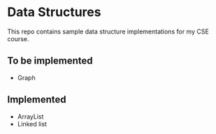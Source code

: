 # Data Structures

This repo contains sample data structure implementations for my CSE course.

## To be implemented

  - Graph

## Implemented

  - ArrayList
  - Linked list
